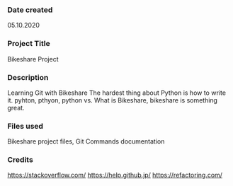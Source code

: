 ### Date created
05.10.2020

### Project Title
Bikeshare Project

### Description
Learning Git with Bikeshare 
The hardest thing about Python is how to write it. 
pyhton, pthyon, python vs.
What is Bikeshare, bikeshare is something great.

### Files used
Bikeshare project files, 
Git Commands documentation

### Credits
https://stackoverflow.com/
https://help.github.jp/
https://refactoring.com/
